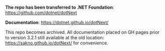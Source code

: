 **The repo has been transferred to .NET Foundation**: https://github.com/dotnet/dotNext

**Documentation**: https://dotnet.github.io/dotNext/

This repo becomes archived. All documentation placed on GH pages prior to version 3.2.1 still available at the old location: https://sakno.github.io/dotNext/ for convenience.

